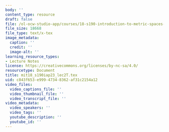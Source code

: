 ```yaml
---
body: ''
content_type: resource
draft: false
file: /ol-ocw-studio-app/courses/18-s190-introduction-to-metric-spaces-january-iap-2023/mit18_s190iap23_lec2t.tex
file_size: 18668
file_type: text/x-tex
image_metadata:
  caption: ''
  credit: ''
  image-alt: ''
learning_resource_types:
- Lecture Notes
license: https://creativecommons.org/licenses/by-nc-sa/4.0/
resourcetype: Document
title: mit18_s190iap23_lec2T.tex
uid: c843f653-e999-4734-8362-af31c2154a12
video_files:
  video_captions_file: ''
  video_thumbnail_file: ''
  video_transcript_file: ''
video_metadata:
  video_speakers: ''
  video_tags: ''
  youtube_description: ''
  youtube_id: ''
---
```


